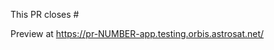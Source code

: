 This PR closes #

Preview at https://pr-NUMBER-app.testing.orbis.astrosat.net/

<!--
FOR DEVELOPERS

**Code reviews** can be a complicated task, depending on the reviewer's *familiarity*|*experience* etc.

Things to focus on, in order of priority:

1. Can I understand the code and it’s intent? Code is always read a lot more than written and should be easy to understand.
1. Is the code correct, as far as I can tell? Are there ways to prove this is the case (i.e. tests/types/assertions etc)?
1. Is the architecture sound? Or are we coding ourselves into a place that will be hard to change?
1. Is the code reasonably performant? This isn’t about micro-optimizations, but sometimes equivalent code with quadratic complexity can be substituted by linear complexity with no loss on the points above.
1. Unnecessary code: Is there an option in one of the libs that makes code unnecessary? Is there code somewhere else in the code base that can now be deleted? Remember that all code is a liability.

The above are the high-level areas to look at, but it doesn't really help new reviewers with what sort of checks you should be making. I've found this [checklist](https://www.liberty.edu/media/1414/%5B6401%5Dcode_review_checklist.pdf) useful in being consistent with my reviews

LATEST COPY OF THIS TEXT:

https://github.com/astrosat/company-wiki/wiki/Code-Review
-->
